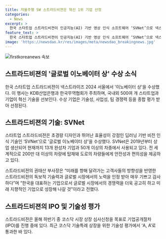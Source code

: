 ```yaml
---
title: 자율주행 SW 스트라드비젼은 혁신 1위 기업 선정
categories:
  - News
excerpt: >
  한국 스타트업 스트라드비젼이 인공지능(AI) 기반 영상 인식 소프트웨어 ‘SVNet’으로 넥스트라이즈 2024 서울에서 글로벌 이노베이터 상을 수상했다. SVNet은 초경량 디자인과 뛰어난 효율성을 갖춘 딥러닝 기반 비전 인식 기술로, 13개 완성차 기업 및 50개 차종에 공급되며 전 세계적으로 200만 대 이상의 차량에 탑재되어 도로 안전성과 편의성을 높이고 있다. 스트라드비젼은 하반기 중 코스닥 시장 상장 심사신청을 목표로 기업공개절차(IPO)를 진행 중이며, 기술성 평가에서 ‘A, A’로 통과했다.
feature_text: >
  한국 스타트업 스트라드비젼이 인공지능(AI) 기반 영상 인식 소프트웨어 ‘SVNet’으로 넥스트라이즈 2024 서울에서 글로벌 이노베이터 상을 수상했다. SVNet은 초경량 디자인과 뛰어난 효율성을 갖춘 딥러닝 기반 비전 인식 기술로, 13개 완성차 기업 및 50개 차종에 공급되며 전 세계적으로 200만 대 이상의 차량에 탑재되어 도로 안전성과 편의성을 높이고 있다. 스트라드비젼은 하반기 중 코스닥 시장 상장 심사신청을 목표로 기업공개절차(IPO)를 진행 중이며, 기술성 평가에서 ‘A, A’로 통과했다.
image: 'https://newsdao.kr/res/images/meta/newsdao_breakingnews.jpg'
---
```


<p><img src="https://newsdao.kr/res/images/meta/newsdao_breakingnews.jpg" alt="firstkoreanews 속보" /></p>

<h2 data-ke-size="size26">스트라드비젼의 '글로벌 이노베이터 상' 수상 소식</h2>

<p data-ke-size="size16">한국 스타트업 스트라드비젼이 넥스트라이즈 2024 서울에서 '이노베이터 상'을 수상했다. 이 행사는 KDB산업은행과 한국무역협회가 주최하며, 국내외 500여 개 스타트업과 기업이 혁신 기술을 선보인다. 수상 기업은 기술성, 사업성, 팀 경쟁력 등을 종합 평가 받아 선정된다.</p>

<h2 data-ke-size="size24">스트라드비젼의 기술: SVNet</h2>

<p data-ke-size="size16">스타트업 스트라드비젼은 초경량 디자인과 뛰어난 효율성이 강점인 딥러닝 기반 비전 인식 기술인 ‘SVNet’으로 '글로벌 이노베이터 상'을 수상했다. SVNet은 2019년부터 상업 생산되어 현재까지 13개 완성차 기업과 50개 이상의 차종에서 사용되고 있다. 전 세계적으로 200만 대 이상의 차량에 탑재돼 도로의 차량들에게 안전성과 편의성을 제공하고 있다.</p>

<p data-ke-size="size16">스트라드비젼의 권태산 부사장은 “미래를 향해 달려가는 고객사들의 방향성을 반영한 스트라드비젼의 독보적 기술력과 글로벌 시장에서의 노력을 인정 받아 매우 기쁘고 감사하다”며 “한국을 대표하는 기업으로서 글로벌 시장에서의 경쟁력을 더욱 공고히 하고 미래 지향적인 기업으로 성장해 나갈 것”이라고 전했다.</p>

<h2 data-ke-size="size24">스트라드비젼의 IPO 및 기술성 평가</h2>

<p data-ke-size="size16">스트라드비젼은 올해 하반기 중 코스닥 시장 상장 심사신청을 목표로 기업공개절차(IPO)를 진행 중에 있다. 최근 코스닥 기술특례 상장을 위한 기술성 평가에서 ‘A, A’로 통과한 바 있다.</p>

<p data-ke-size="size16">&nbsp;</p>

